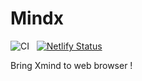 # Mindx

![CI](https://github.com/luv-sic/sind/workflows/CI/badge.svg) &nbsp; [![Netlify Status](https://api.netlify.com/api/v1/badges/150ae42d-87d0-46af-9c7c-c53677eb87d8/deploy-status)](https://app.netlify.com/sites/sind/deploys)

Bring Xmind to web browser !

